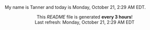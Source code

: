 My name is Tanner and today is Monday, October 21, 2:29 AM EDT.

<p align="center">This <i>README</i> file is generated <b>every 3 hours</b>!</br>Last refresh: Monday, October 21, 2:29 AM EDT<br /></p>
